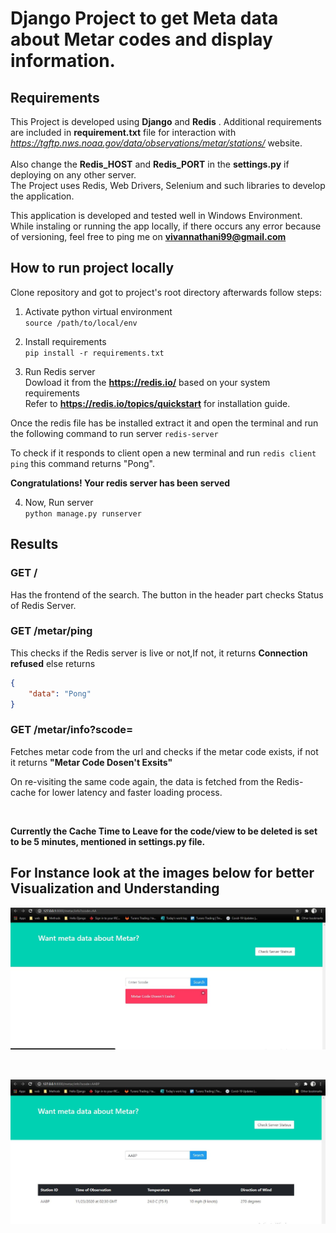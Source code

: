 # Django Project to get Meta data about Metar codes and display information.   

## Requirements

This Project is developed using **Django** and **Redis** . Additional requirements are included in **requirement.txt** file for interaction with *https://tgftp.nws.noaa.gov/data/observations/metar/stations/* website. <br />
<br/>Also change the **Redis_HOST** and **Redis_PORT** in the **settings.py** if deploying on any other server. 
<br /> The Project uses Redis, Web Drivers, Selenium and such libraries to develop the application.
 
 
This application is developed and tested well in Windows Environment. While instaling or running the app locally, if there occurs any error because of versioning, feel free to ping me on 
 **vivannathani99@gmail.com**
 

## How to run project locally

Clone repository and got to project's root directory afterwards follow steps:

1. Activate python virtual environment <br />
`source /path/to/local/env`

2. Install requirements <br />
`pip install -r requirements.txt`

3. Run Redis server <br />
    Dowload it from the **https://redis.io/** based on your system requirements <br />
 Refer to **https://redis.io/topics/quickstart** for installation guide.
 
 Once the redis file has be installed extract it and open the terminal and run the following command to run server
 `redis-server`
 
 To check if it responds to client open a new terminal and run 
  `redis client ping` this command returns "Pong".
  
**Congratulations! Your redis server has been served**

4. Now, Run server <br />
`python manage.py runserver`


## Results


### GET /

Has the frontend of the search. The button in the header part checks Status of Redis Server.

### GET /metar/ping

This checks if the Redis server is live or not,If not, it returns **Connection refused** else returns 

```json
{
    "data": "Pong"
}
```

### GET /metar/info?scode=<text>

Fetches metar code from the url and checks if the metar code exists, if not it returns 
**"Metar Code Dosen't Exsits"**

On re-visiting the same code again, the data is fetched from the Redis-cache for lower latency and faster loading process.

<br />

**Currently the Cache Time to Leave for the code/view to be deleted is set to be 5 minutes, mentioned in settings.py file.**


## For Instance look at the images below for better Visualization and Understanding

![Alt-Text](/Screenshots/code-not-exsits.JPG)

<br />

![Alt-Text](/Screenshots/code-exsists.JPG)



